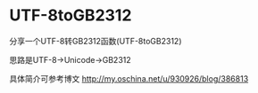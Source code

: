 # UTF-8toGB2312
分享一个UTF-8转GB2312函数(UTF-8toGB2312)

思路是UTF-8->Unicode->GB2312

具体简介可参考博文
<http://my.oschina.net/u/930926/blog/386813>
